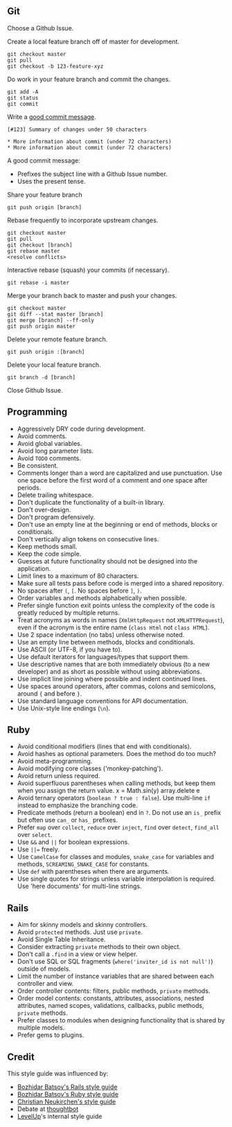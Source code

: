 Git
---

Choose a Github Issue.

Create a local feature branch off of master for development.

    git checkout master
    git pull
    git checkout -b 123-feature-xyz

Do work in your feature branch and commit the changes.

    git add -A
    git status
    git commit

Write a [good commit message](http://goo.gl/w11us).

    [#123] Summary of changes under 50 characters

    * More information about commit (under 72 characters)
    * More information about commit (under 72 characters)

A good commit message:

* Prefixes the subject line with a Github Issue number.
* Uses the present tense.

Share your feature branch

    git push origin [branch]

Rebase frequently to incorporate upstream changes.

    git checkout master
    git pull
    git checkout [branch]
    git rebase master
    <resolve conflicts>

Interactive rebase (squash) your commits (if necessary).

    git rebase -i master

Merge your branch back to master and push your changes.

    git checkout master
    git diff --stat master [branch]
    git merge [branch] --ff-only
    git push origin master

Delete your remote feature branch.

    git push origin :[branch]

Delete your local feature branch.

    git branch -d [branch]

Close Github Issue.

Programming
-----------

* Aggressively DRY code during development.
* Avoid comments.
* Avoid global variables.
* Avoid long parameter lists.
* Avoid `TODO` comments.
* Be consistent.
* Comments longer than a word are capitalized and use punctuation. Use one space
  before the first word of a comment and one space after periods.
* Delete trailing whitespace.
* Don't duplicate the functionality of a built-in library.
* Don't over-design.
* Don't program defensively.
* Don't use an empty line at the beginning or end of methods, blocks or
  conditionals.
* Don't vertically align tokens on consecutive lines.
* Keep methods small.
* Keep the code simple.
* Guesses at future functionality should not be designed into the application.
* Limit lines to a maximum of 80 characters.
* Make sure all tests pass before code is merged into a shared repository.
* No spaces after `(`, `[`. No spaces before `]`, `)`.
* Order variables and methods alphabetically when possible.
* Prefer single function exit points unless the complexity of the code is
  greatly reduced by multiple returns.
* Treat acronyms as words in names (`XmlHttpRequest` not `XMLHTTPRequest`),
  even if the acronym is the entire name (`class Html` not `class HTML`).
* Use 2 space indentation (no tabs) unless otherwise noted.
* Use an empty line between methods, blocks and conditionals.
* Use ASCII (or UTF-8, if you have to).
* Use default iterators for languages/types that support them.
* Use descriptive names that are both immediately obvious (to a new developer)
  and as short as possible without using abbreviations.
* Use implicit line joining where possible and indent continued lines.
* Use spaces around operators, after commas, colons and semicolons, around `{`
  and before `}`.
* Use standard language conventions for API documentation.
* Use Unix-style line endings (`\n`).

Ruby
----

* Avoid conditional modifiers (lines that end with conditionals).
* Avoid hashes as optional parameters. Does the method do too much?
* Avoid meta-programming.
* Avoid modifying core classes ('monkey-patching').
* Avoid return unless required.
* Avoid superfluous parentheses when calling methods, but keep them when you
  assign the return value.
        x = Math.sin(y)
        array.delete e
* Avoid ternary operators (`boolean ? true : false`). Use multi-line `if`
  instead to emphasize the branching code.
* Predicate methods (return a boolean) end in `?`. Do not use an `is_` prefix
  but often use `can_` or `has_` prefixes.
* Prefer `map` over `collect`, `reduce` over `inject`, `find` over `detect`,
  `find_all` over `select`.
* Use `&&` and `||` for boolean expressions.
* Use `||=` freely.
* Use `CamelCase` for classes and modules, `snake_case` for variables and
  methods, `SCREAMING_SNAKE_CASE` for constants.
* Use `def` with parentheses when there are arguments.
* Use single quotes for strings unless variable interpolation is required.
  Use 'here documents' for multi-line strings.

Rails
-----

* Aim for skinny models and skinny controllers.
* Avoid `protected` methods. Just use `private`.
* Avoid Single Table Inheritance.
* Consider extracting `private` methods to their own object.
* Don't call a `.find` in a view or view helper.
* Don't use SQL or SQL fragments (`where('inviter_id is not null')`) outside of
  models.
* Limit the number of instance variables that are shared between each controller
  and view.
* Order controller contents: filters, public methods, `private` methods.
* Order model contents: constants, attributes, associations, nested attributes,
  named scopes, validations, callbacks, public methods, `private` methods.
* Prefer classes to modules when designing functionality that is shared by
  multiple models.
* Prefer gems to plugins.

Credit
------

This style guide was influenced by:

* [Bozhidar Batsov's Rails style guide](https://github.com/bbatsov/rails-style-guide)
* [Bozhidar Batsov's Ruby style guide](https://github.com/bbatsov/ruby-style-guide)
* [Christian Neukirchen's style guide](https://github.com/chneukirchen/styleguide)
* Debate at [thoughtbot](http://thoughtbot.com)
* [LevelUp](http://thelevelup.com)'s internal style guide
